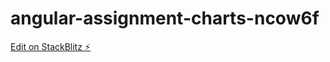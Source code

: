 # angular-assignment-charts-ncow6f

[Edit on StackBlitz ⚡️](https://stackblitz.com/edit/angular-assignment-charts-ncow6f)